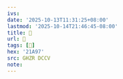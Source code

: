 ```yaml
---
ivs:
date: '2025-10-13T11:31:25+08:00'
lastmod: '2025-10-14T21:46:45-08:00'
title: 󰩚
url: 󰩚
tags: [𡪗]
hex: '21A97'
src: GHZR DCCV
note:
---
```

